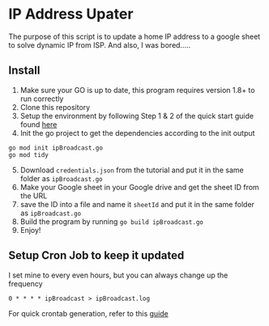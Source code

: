 # IP Address Upater
The purpose of this script is to update a home IP address to a google sheet to solve dynamic IP from ISP.
And also, I was bored.....

## Install
1. Make sure your GO is up to date, this program requires version 1.8+ to run correctly
2. Clone this repository
3. Setup the environment by following Step 1 & 2 of the quick start guide found [here](https://developers.google.com/sheets/api/quickstart/go)
4. Init the go project to get the dependencies according to the init output
```
go mod init ipBroadcast.go
go mod tidy
```
5. Download `credentials.json` from the tutorial and put it in the same folder as `ipBroadcast.go`
6. Make your Google sheet in your Google drive and get the sheet ID from the URL
7. save the ID into a file and name it `sheetId` and put it in the same folder as `ipBroadcast.go`
8. Build the program by running `go build ipBroadcast.go`
9. Enjoy!

## Setup Cron Job to keep it updated
I set mine to every even hours, but you can always change up the frequency
```
0 * * * * ipBroadcast > ipBroadcast.log
```
For quick crontab generation, refer to this [guide](https://crontab-generator.org/)
